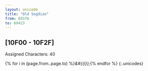 ```yaml
---
layout: unicode
title: "Old Sogdian"
from: 69376
to: 69423
---
```


## 	[10F00 - 10F2F]

Assigned Characters: 40

{% for i in (page.from..page.to) %}<i>&#{{i}};</i>{% endfor %}
{:.unicodes}
